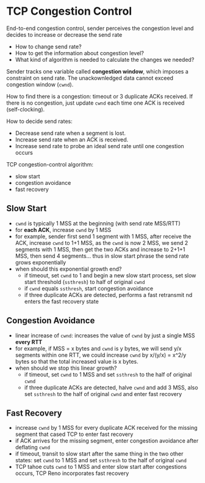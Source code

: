 # TCP Congestion Control

End-to-end congestion control, sender perceives the congestion level and decides to increase or decrease the send rate

- How to change send rate?
- How to get the information about congestion level?
- What kind of algorithm is needed to calculate the changes we needed?

Sender tracks one variable called **congestion window**, which imposes a constraint on send rate. The unackownledged data cannot exceed congestion window (`cwnd`).

How to find there is a congestion: timeout or 3 duplicate ACKs received. If there is no congestion, just update `cwnd` each time one ACK is received (self-clocking).

How to decide send rates:

- Decrease send rate when a segment is lost.
- Increase send rate when an ACK is received.
- Increase send rate to probe an ideal send rate until one congestion occurs

TCP congestion-control algorithm:

- slow start
- congestion avoidance
- fast recovery

## Slow Start

- `cwnd` is typically 1 MSS at the beginning (with send rate MSS/RTT)
- for **each ACK**, increase `cwnd` by 1 MSS
- for example, sender first send 1 segment with 1 MSS, after receive the ACK, increase `cwnd` to 1+1 MSS, as the `cwnd` is now 2 MSS, we send 2 segments with 1 MSS, then get the two ACKs and increase to 2+1+1 MSS, then send 4 segments... thus in slow start phrase the send rate grows exponentially
- when should this exponential growth end?
  - if timeout, set `cwnd` to 1 and begin a new slow start process, set slow start threshold (`ssthresh`) to half of original `cwnd`
  - if `cwnd` equals `ssthresh`, start congestion avoidance
  - if three duplicate ACKs are detected, performs a fast retransmit nd enters the fast recovery state

## Congestion Avoidance

- linear increase of `cwnd`: increases the value of `cwnd` by just a single MSS **every RTT**
- for example, if MSS = x bytes and `cwnd` is y bytes, we will send y/x segments within one RTT, we could increase `cwnd` by x/(y/x) = x^2/y bytes so that the total increased value is x bytes.
- when should we stop this linear growth?
  - if timeout, set `cwnd` to 1 MSS and set `ssthresh` to the half of original `cwnd`
  - if three duplicate ACKs are detected, halve `cwnd` and add 3 MSS, also set `ssthresh` to the half of original `cwnd` and enter fast recovery

## Fast Recovery

- increase `cwnd` by 1 MSS for every duplicate ACK received for the missing segment that cased TCP to enter fast recovery
- if ACK arrives for the missing segment, enter congestion avoidance after deflating `cwnd`
- if timeout, transit to slow start after the same thing in the two other states: set `cwnd` to 1 MSS and set `ssthresh` to the half of original `cwnd`
- TCP tahoe cuts `cwnd` to 1 MSS and enter slow start after congestions occurs, TCP Reno incorporates fast recovery
